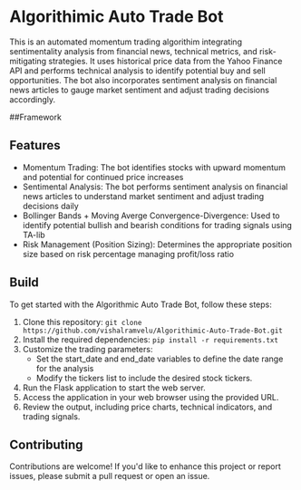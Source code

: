 # Algorithimic Auto Trade Bot

This is an automated momentum trading algorithim integrating sentimentality analysis from financial news, technical metrics, and risk-mitigating strategies. It uses historical price data from the Yahoo Finance API and performs technical analysis to identify potential buy and sell opportunities. The bot also incorporates sentiment analysis on financial news articles to gauge market sentiment and adjust trading decisions accordingly.  

##Framework 

## Features 
* Momentum Trading: The bot identifies stocks with upward momentum and potential for continued price increases
* Sentimental Analysis: The bot performs sentiment analysis on financial news articles to understand market sentiment and adjust trading decisions daily
* Bollinger Bands + Moving Averge Convergence-Divergence: Used to identify potential bullish and bearish conditions for trading signals using TA-lib
* Risk Management (Position Sizing): Determines the appropriate position size based on risk percentage managing profit/loss ratio

## Build
To get started with the Algorithmic Auto Trade Bot, follow these steps:

1. Clone this repository: `git clone https://github.com/vishalramvelu/Algorithimic-Auto-Trade-Bot.git`
2. Install the required dependencies: `pip install -r requirements.txt`
3. Customize the trading parameters:
   * Set the start_date and end_date variables to define the date range for the analysis
   * Modify the tickers list to include the desired stock tickers.
4. Run the Flask application to start the web server.
5. Access the application in your web browser using the provided URL.
6. Review the output, including price charts, technical indicators, and trading signals.

## Contributing
Contributions are welcome! If you'd like to enhance this project or report issues, please submit a pull request or open an issue.

  
